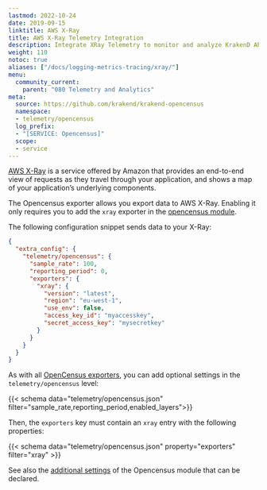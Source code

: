 ```yaml
---
lastmod: 2022-10-24
date: 2019-09-15
linktitle: AWS X-Ray
title: AWS X-Ray Telemetry Integration
description: Integrate XRay Telemetry to monitor and analyze KrakenD API Gateway performance effectively
weight: 110
notoc: true
aliases: ["/docs/logging-metrics-tracing/xray/"]
menu:
  community_current:
    parent: "080 Telemetry and Analytics"
meta:
  source: https://github.com/krakend/krakend-opencensus
  namespace:
  - telemetry/opencensus
  log_prefix:
  - "[SERVICE: Opencensus]"
  scope:
  - service
---
```

[AWS X-Ray](https://aws.amazon.com/xray/) is a service offered by Amazon that provides an end-to-end view of requests as they travel through your application, and shows a map of your application’s underlying components.

The Opencensus exporter allows you export data to AWS X-Ray. Enabling it only requires you to add the `xray` exporter in the [opencensus module](/docs/telemetry/opencensus/).

The following configuration snippet sends data to your X-Ray:

```json
{
  "extra_config": {
    "telemetry/opencensus": {
      "sample_rate": 100,
      "reporting_period": 0,
      "exporters": {
        "xray": {
          "version": "latest",
          "region": "eu-west-1",
          "use_env": false,
          "access_key_id": "myaccesskey",
          "secret_access_key": "mysecretkey"
        }
      }
    }
  }
}
```
As with all [OpenCensus exporters](/docs/telemetry/opencensus/), you can add optional settings in the `telemetry/opencensus` level:

{{< schema data="telemetry/opencensus.json" filter="sample_rate,reporting_period,enabled_layers">}}

Then, the `exporters` key must contain an `xray` entry with the following properties:

{{< schema data="telemetry/opencensus.json" property="exporters" filter="xray" >}}

See also the [additional settings](/docs/telemetry/opencensus/) of the Opencensus module that can be declared.

